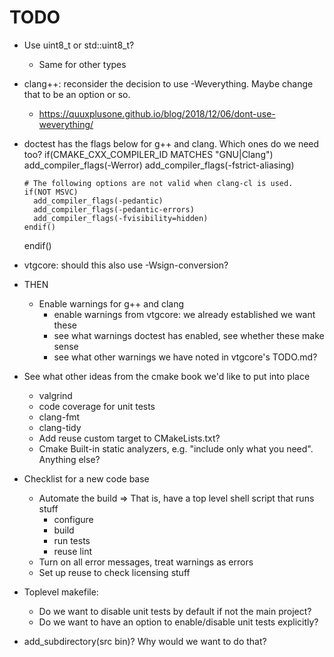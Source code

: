 <!--
SPDX-FileCopyrightText: 2024 Thomas Mathys
SPDX-License-Identifier: MIT
-->

# TODO
* Use uint8_t or std::uint8_t?
  * Same for other <cstdint> types
* clang++: reconsider the decision to use -Weverything. Maybe change that to be an option or so.
  * https://quuxplusone.github.io/blog/2018/12/06/dont-use-weverything/
* doctest has the flags below for g++ and clang. Which ones do we need too?
    if(CMAKE_CXX_COMPILER_ID MATCHES "GNU|Clang")
      add_compiler_flags(-Werror)
      add_compiler_flags(-fstrict-aliasing)

      # The following options are not valid when clang-cl is used.
      if(NOT MSVC)
        add_compiler_flags(-pedantic)
        add_compiler_flags(-pedantic-errors)
        add_compiler_flags(-fvisibility=hidden)
      endif()
    endif()
* vtgcore: should this also use -Wsign-conversion?
* THEN
  * Enable warnings for g++ and clang
    * enable warnings from vtgcore: we already established we want these
    * see what warnings doctest has enabled, see whether these make sense
    * see what other warnings we have noted in vtgcore's TODO.md?
* See what other ideas from the cmake book we'd like to put into place
  * valgrind
  * code coverage for unit tests
  * clang-fmt
  * clang-tidy
  * Add reuse custom target to CMakeLists.txt?
  * Cmake Built-in static analyzers, e.g. "include only what you need". Anything else?
* Checklist for a new code base
  * Automate the build => That is, have a top level shell script that runs stuff
    * configure
    * build
    * run tests
    * reuse lint
  * Turn on all error messages, treat warnings as errors
  * Set up reuse to check licensing stuff
* Toplevel makefile:
  * Do we want to disable unit tests by default if not the main project?
  * Do we want to have an option to enable/disable unit tests explicitly?
* add_subdirectory(src bin)? Why would we want to do that?
